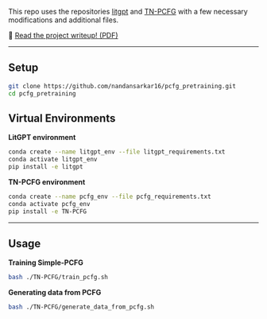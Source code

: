 This repo uses the repositories [litgpt](https://github.com/Lightning-AI/litgpt) and [TN-PCFG](https://github.com/sustcsonglin/TN-PCFG) with a few necessary modifications and additional files.  

📄 [Read the project writeup! (PDF)](EnhancingPretrainingDataEfficiencyUsingPCFGs_writeup.pdf)

---

## Setup

```bash
git clone https://github.com/nandansarkar16/pcfg_pretraining.git
cd pcfg_pretraining
```

## Virtual Environments

**LitGPT environment**

```bash
conda create --name litgpt_env --file litgpt_requirements.txt
conda activate litgpt_env
pip install -e litgpt
```

**TN-PCFG environment**

```bash
conda create --name pcfg_env --file pcfg_requirements.txt
conda activate pcfg_env
pip install -e TN-PCFG
```

---

## Usage

**Training Simple-PCFG**

```bash
bash ./TN-PCFG/train_pcfg.sh
```

**Generating data from PCFG**

```bash
bash ./TN-PCFG/generate_data_from_pcfg.sh
```
